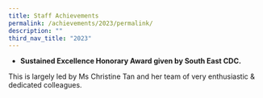 ```yaml
---
title: Staff Achievements
permalink: /achievements/2023/permalink/
description: ""
third_nav_title: "2023"
---
```

* <b>Sustained Excellence Honorary Award given by South East CDC.</b>

This is largely led by Ms Christine Tan and her team of very enthusiastic & dedicated colleagues.